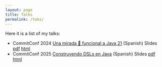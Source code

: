 ```yaml
---
layout: page
title: Talks
permalink: /taks/
---
```


Here it is a list of my talks:

* CommitConf 2024 [Una mirada 👀 funcional a Java 21](https://www.youtube.com/watch?v=RbLkJXagQXw) (Spanish) Slides [pdf](https://tonivade.es/commitconf24/slides.pdf) [html](https://tonivade.es/commitconf24/slides.html)
* CommitConf 2025 [Construyendo DSLs en Java](https://www.youtube.com/watch?v=t4g4p8pkhWs) (Spanish) Slides [pdf](https://tonivade.es/commitconf25/slides.pdf) [html](https://tonivade.es/commitconf25/slides.html)

